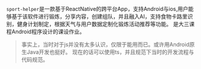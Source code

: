 `sport-helper`是一款基于ReactNative的跨平台App，支持Android与ios,用户能够基于该软件进行锻炼，分享内容，创建组队，并且融入AI，支持食物卡路里识别，健身计划制定，根据天气与用户数据定制化锻炼活动推荐等功能。
是大三课程Android程序设计的课设作业。

> 事实上，当时对于js并没有太多认识，仅限于能用而已。或许用Android原生Java开发也挺好。 现在的话可以使用ts，并且规范下当时的开发流程与代码规范。
